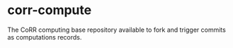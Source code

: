 # corr-compute
The CoRR computing base repository available to fork and trigger commits as computations records.
